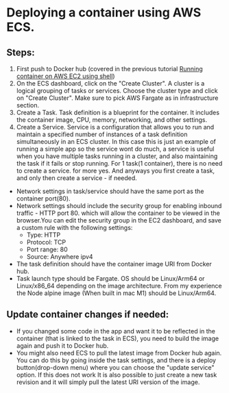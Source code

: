 # Deploying a container using AWS ECS.
## Steps:
1. First push to Docker hub (covered in the previous tutorial [Running container on AWS EC2 using shell](3.%20Running%20container%20on%20AWS.md))
2. On the ECS dashboard, click on the "Create Cluster". A cluster is a logical grouping of tasks or services. Choose the cluster type and click on "Create Cluster". Make sure to pick AWS Fargate as in infrastructure section.
3. Create a Task. Task definition is a blueprint for the container. It includes the container image, CPU, memory, networking, and other settings.
4. Create a Service. Service is a configuration that allows you to run and maintain a specified number of instances of a task definition simultaneously in an ECS cluster. In this case this is just an example of running a simple app so the service wont do much, a service is useful when you have multiple tasks running in a cluster, and also maintaining the task if it fails or stop running. For 1 task(1 container), there is no need to create a service. for more yes. And anyways you first create a task, and only then create a service - if needed.

* Network settings in task/service should have the same port as the container port(80).
* Network settings should include the security group for enabling inbound traffic - HTTP port 80. which will allow the container to be viewed in the browser.You can edit the security group in the EC2 dashboard, and save a custom rule with the following settings:
    - Type: HTTP
    - Protocol: TCP
    - Port range: 80
    - Source: Anywhere ipv4
* The task definition should have the container image URI from Docker hub.
* Task launch type should be Fargate. OS should be Linux/Arm64 or Linux/x86_64 depending on the image architecture. From my experience the Node alpine image (When built in mac M1) should be Linux/Arm64.

## Update container changes if needed:
- If you changed some code in the app and want it to be reflected in the container (that is linked to the task in ECS), you need to build the image again and push it to Docker hub.
- You might also need ECS to pull the latest image from Docker hub again. You can do this by going inside the task settings, and there is a deploy button(drop-down menu) where you can choose the "update service" option. If this does not work It is also possible to just create a new task revision and it will simply pull the latest URI version of the image.
